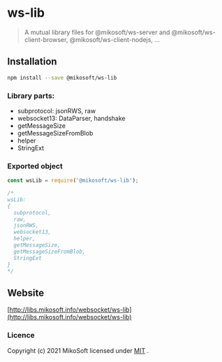 # ws-lib
> A mutual library files for @mikosoft/ws-server and @mikosoft/ws-client-browser, @mikosoft/ws-client-nodejs, ...

## Installation
```bash
npm install --save @mikosoft/ws-lib
```

### Library parts:
- subprotocol: jsonRWS, raw
- websocket13: DataParser, handshake
- getMessageSize
- getMessageSizeFromBlob
- helper
- StringExt


### Exported object
```javascript
const wsLib = require('@mikosoft/ws-lib');

/*
wsLib:
{
  subprotocol,
  raw,
  jsonRWS,
  websocket13,
  helper,
  getMessageSize,
  getMessageSizeFromBlob,
  StringExt
}
*/
```


## Website
[http://libs.mikosoft.info/websocket/ws-lib](http://libs.mikosoft.info/websocket/ws-lib)


### Licence
Copyright (c) 2021 MikoSoft licensed under [MIT](./LICENSE) .
